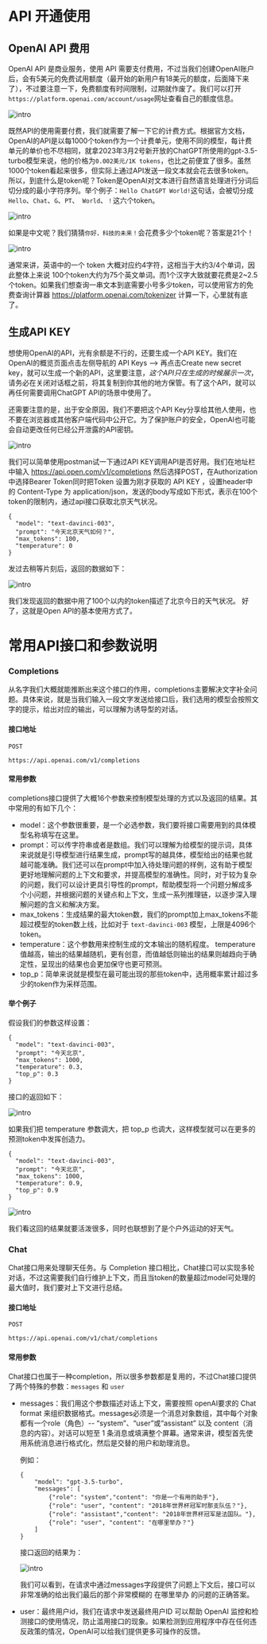 # API 开通使用

## OpenAI API 费用

OpenAI API 是商业服务，使用 API 需要支付费用，不过当我们创建OpenAI账户后，会有5美元的免费试用额度（最开始的新用户有18美元的额度，后面降下来了），不过要注意一下，免费额度有时间限制，过期就作废了。我们可以打开`https://platform.openai.com/account/usage`网址查看自己的额度信息。

![intro](../images/api/price_usage.png)

既然API的使用需要付费，我们就需要了解一下它的计费方式。根据官方文档，OpenAI的API是以每1000个token作为一个计费单元，使用不同的模型，每计费单元的单价也不尽相同，就拿2023年3月2号新开放的ChatGPT所使用的gpt-3.5-turbo模型来说，他的价格为`0.002美元/1K tokens`，也比之前便宜了很多。虽然1000个token看起来很多，但实际上通过API发送一段文本就会花去很多token。所以，到底什么是token呢？Token是OpenAI对文本进行自然语言处理进行分词后切分成的最小字符序列。举个例子：`Hello ChatGPT World!`这句话，会被切分成 `Hello`、`Chat`、`G`、`PT`、` World`、`！`这六个token。

![intro](../images/api/price_tokens.png)

如果是中文呢？我们猜猜`你好，科技的未来！`会花费多少个token呢？答案是21个！

![intro](../images/api/price_tokens_cn.png)

通常来讲，英语中的一个 token 大概对应约4字符，这相当于大约3/4个单词，因此整体上来说 100个token大约为75个英文单词。而1个汉字大致就要花费是2~2.5个token。如果我们想查询一串文本到底需要小号多少token，可以使用官方的免费查询计算器 https://platform.openai.com/tokenizer 计算一下，心里就有底了。


## 生成API KEY

想使用OpenAI的API，光有余额是不行的，还要生成一个API KEY。我们在OpenAI的概览页面点击左侧导航的 API Keys —> 再点击Create new secret key，就可以生成一个新的API，这里要注意，*这个API只在生成的时候展示一次*，请务必在关闭对话框之前，将其复制到你其他的地方保管。有了这个API，就可以再任何需要调用ChatGPT API的场景中使用了。

还需要注意的是，出于安全原因，我们不要把这个API Key分享给其他人使用，也不要在浏览器或其他客户端代码中公开它。为了保护账户的安全，OpenAI也可能会自动更改任何已经公开泄露的API密钥。

![intro](../images/api/price_apikey.png)

我们可以简单使用postman试一下通过API KEY调用API是否好用。我们在地址栏中输入 https://api.open.com/v1/completions 然后选择POST，在Authorization中选择Bearer Token同时把Token 设置为刚才获取的 API KEY ，设置header中的 Content-Type 为 application/json，发送的body写成如下形式，表示在100个token的限制内，通过api接口获取北京天气状况。
```
{
  "model": "text-davinci-003",
  "prompt": "今天北京天气如何？",
  "max_tokens": 100,
  "temperature": 0
}
```
发过去稍等片刻后，返回的数据如下：

![intro](../images/api/price_test.png)

我们发现返回的数据中用了100个以内的token描述了北京今日的天气状况。
好了，这就是Open API的基本使用方式了。

# 常用API接口和参数说明

### Completions

从名字我们大概就能推断出来这个接口的作用，completions主要解决文字补全问题。具体来说，就是当我们输入一段文字发送给接口后，我们选用的模型会按照文字的提示，给出对应的输出，可以理解为诱导型的对话。

#### 接口地址

```
POST
 
https://api.openai.com/v1/completions

```

#### 常用参数

completions接口提供了大概16个参数来控制模型处理的方式以及返回的结果。其中常用的有如下几个：

* model：这个参数很重要，是一个必选参数，我们要将接口需要用到的具体模型名称填写在这里。
* prompt：可以传字符串或者是数组。我们可以理解为给模型的提示词，具体来说就是引导模型进行结果生成，prompt写的越具体，模型给出的结果也就越可能准确。我们还可以在prompt中加入待处理问题的样例，这有助于模型更好地理解问题的上下文和要求，并提高模型的准确性。同时，对于较为复杂的问题，我们可以设计更具引导性的prompt，帮助模型将一个问题分解成多个小问题，并根据问题的关键点和上下文，生成一系列推理链，以逐步深入理解问题的含义和解决方案。
* max_tokens：生成结果的最大token数，我们的prompt加上max_tokens不能超过模型的token数上线，比如对于 ```text-davinci-003``` 模型，上限是4096个token。
* temperature：这个参数用来控制生成的文本输出的随机程度。 temperature 值越高，输出的结果越随机，更有创意，而值越低则输出的结果则越趋向于确定性，呈现出的结果也会更加保守也更可预测。
* top_p：简单来说就是模型在最可能出现的那些token中，选用概率累计超过多少的token作为采样范围。

#### 举个例子

假设我们的参数这样设置：
```
{
  "model": "text-davinci-003",
  "prompt": "今天北京",
  "max_tokens": 1000,
  "temperature": 0.3,
  "top_p": 0.3
}

```
接口的返回如下：

![intro](../images/api/price_params1.png)

如果我们把 temperature 参数调大，把 top_p 也调大，这样模型就可以在更多的预测token中发挥创造力。
```
{
  "model": "text-davinci-003",
  "prompt": "今天北京",
  "max_tokens": 1000,
  "temperature": 0.9,
  "top_p": 0.9
}
```
![intro](../images/api/price_params2.png)

我们看这回的结果就要活泼很多，同时也联想到了是个户外运动的好天气。

### Chat

Chat接口用来处理聊天任务。与 Completion 接口相比，Chat接口可以实现多轮对话，不过这需要我们自行维护上下文，而且当token的数量超过model可处理的最大值时，我们要对上下文进行总结。

#### 接口地址

```
POST
 
https://api.openai.com/v1/chat/completions

```

#### 常用参数

Chat接口也属于一种completion，所以很多参数都是复用的，不过Chat接口提供了两个特殊的参数：``` messages ``` 和 ``` user ```

* messages：我们用这个参数描述对话上下文，需要按照 openAI要求的 Chat format 来组织数据格式。messages必须是一个消息对象数组，其中每个对象都有一个role（角色）-- “system”、“user”或“assistant” 以及 content（消息的内容）。对话可以短至 1 条消息或填满整个屏幕。通常来讲，模型首先使用系统消息进行格式化，然后是交替的用户和助理消息。
  
  例如：

  ```
  {
      "model": "gpt-3.5-turbo",
      "messages": [
          {"role": "system","content": "你是一个有用的助手"},
          {"role": "user", "content": "2018年世界杯冠军时那支队伍？"},
          {"role": "assistant","content": "2018年世界杯冠军是法国队。"},
          {"role": "user", "content": "在哪里举办？"}
      ]
  }
  ```
  接口返回的结果为：

  ![intro](../images/api/price_chat.png)

  我们可以看到，在请求中通过messages字段提供了问题上下文后，接口可以非常准确的给出我们最后的那个非常模糊的 在哪里举办 的问题的正确答案。

* user：最终用户id，我们在请求中发送最终用户ID 可以帮助 OpenAI 监控和检测接口的使用情况，防止滥用接口的现象。如果检测到应用程序中存在任何违反政策的情况，OpenAI可以给我们提供更多可操作的反馈。